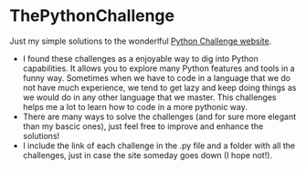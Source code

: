 # ThePythonChallenge

Just my simple solutions to the wonderlful [Python Challenge website](http://www.pythonchallenge.com/).

- I found these challenges as a enjoyable way to dig into Python capabilities. It allows you to explore many Python features and tools in a funny way. Sometimes when we have to code in a language that we do not have much experience, we tend to get lazy and keep doing things as we would do in any other language that we master. This challenges helps me a lot to learn how to code in a more pythonic way.
- There are many ways to solve the challenges (and for sure more elegant than my bascic ones), just feel free to improve and enhance the solutions!
- I include the link of each challenge in the .py file and a folder with all the challenges, just in case the site someday goes down (I hope not!).


